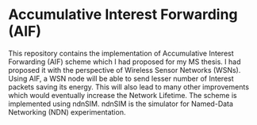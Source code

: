 # Accumulative Interest Forwarding (AIF)
This repository contains the implementation of Accumulative Interest Forwarding (AIF) scheme which I had proposed for my MS thesis. I had proposed it with the perspective of Wireless Sensor Networks (WSNs). Using AIF, a WSN node will be able to send lesser number of Interest packets saving its energy. This will also lead to many other improvements which would eventually increase the Network Lifetime. 
The scheme is implemented using ndnSIM. ndnSIM is the simulator for Named-Data Networking (NDN) experimentation.
